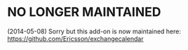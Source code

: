 NO LONGER MAINTAINED
===================

(2014-05-08) Sorry but this add-on is now maintained here: https://github.com/Ericsson/exchangecalendar


